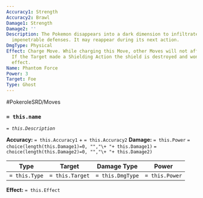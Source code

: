 ```yaml
---
Accuracy1: Strength
Accuracy2: Brawl
Damage1: Strength
Damage2: ''
Description: The Pokemon disappears into a dark dimension to infiltrate even the most
  impenetrable defenses. It may reappear during its next action.
DmgType: Physical
Effect: Charge Move. While charging this Move, other Moves will not affect the user.
  If the Target made a Shielding Action the shield is destroyed and won't have any
  effect.
Name: Phantom Force
Power: 3
Target: Foe
Type: Ghost
---
```


#PokeroleSRD/Moves

### `= this.name` 
*`= this.Description`*

**Accuracy:** `= this.Accuracy1` + `= this.Accuracy2`
**Damage:** `= this.Power` `= choice(length(this.Damage1)=0, "","\+ "+ this.Damage1)` `= choice(length(this.Damage2)=0, "","\+ "+ this.Damage2)`

| Type          | Target          | Damage Type          | Power          |
| ------------- | --------------- | ---------------- | -------------- |
| `= this.Type` | `= this.Target` | `= this.DmgType` | `= this.Power` | 

**Effect:** `= this.Effect`